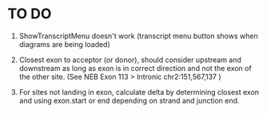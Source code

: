 # TO DO

1. ShowTranscriptMenu doesn't work (transcript menu button shows when diagrams are being loaded)

2. Closest exon to acceptor (or donor), should consider upstream and downstream as long as exon is in correct direction and not the exon of the other site. (See NEB Exon 113 > Intronic chr2:151,567,137
)

3. For sites not landing in exon, calculate delta by determining closest exon and using exon.start or end depending on strand and junction end.
